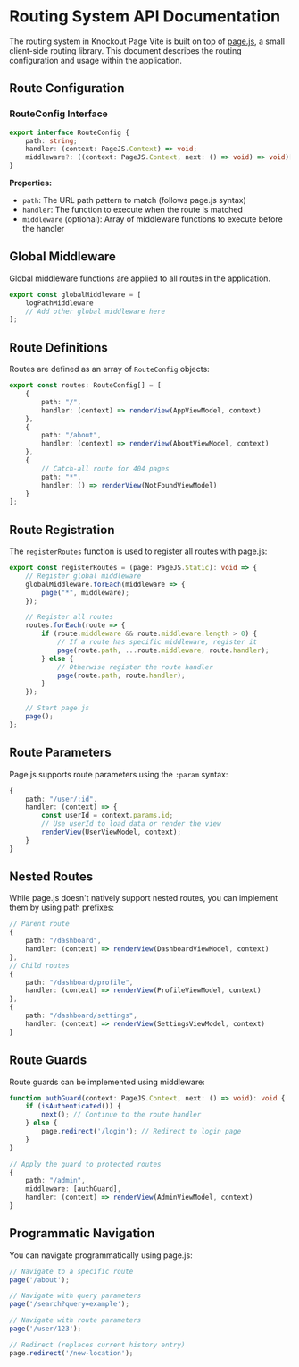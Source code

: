 # Routing System API Documentation

The routing system in Knockout Page Vite is built on top of [page.js](https://github.com/visionmedia/page.js), a small client-side routing library. This document describes the routing configuration and usage within the application.

## Route Configuration

### RouteConfig Interface

```typescript
export interface RouteConfig {
    path: string;
    handler: (context: PageJS.Context) => void;
    middleware?: ((context: PageJS.Context, next: () => void) => void)[];
}
```

**Properties:**
- `path`: The URL path pattern to match (follows page.js syntax)
- `handler`: The function to execute when the route is matched
- `middleware` (optional): Array of middleware functions to execute before the handler

## Global Middleware

Global middleware functions are applied to all routes in the application.

```typescript
export const globalMiddleware = [
    logPathMiddleware
    // Add other global middleware here
];
```

## Route Definitions

Routes are defined as an array of `RouteConfig` objects:

```typescript
export const routes: RouteConfig[] = [
    {
        path: "/",
        handler: (context) => renderView(AppViewModel, context)
    },
    {
        path: "/about",
        handler: (context) => renderView(AboutViewModel, context)
    },
    {
        // Catch-all route for 404 pages
        path: "*",
        handler: () => renderView(NotFoundViewModel)
    }
];
```

## Route Registration

The `registerRoutes` function is used to register all routes with page.js:

```typescript
export const registerRoutes = (page: PageJS.Static): void => {
    // Register global middleware
    globalMiddleware.forEach(middleware => {
        page("*", middleware);
    });

    // Register all routes
    routes.forEach(route => {
        if (route.middleware && route.middleware.length > 0) {
            // If a route has specific middleware, register it
            page(route.path, ...route.middleware, route.handler);
        } else {
            // Otherwise register the route handler
            page(route.path, route.handler);
        }
    });

    // Start page.js
    page();
};
```

## Route Parameters

Page.js supports route parameters using the `:param` syntax:

```typescript
{
    path: "/user/:id",
    handler: (context) => {
        const userId = context.params.id;
        // Use userId to load data or render the view
        renderView(UserViewModel, context);
    }
}
```

## Nested Routes

While page.js doesn't natively support nested routes, you can implement them by using path prefixes:

```typescript
// Parent route
{
    path: "/dashboard",
    handler: (context) => renderView(DashboardViewModel, context)
},
// Child routes
{
    path: "/dashboard/profile",
    handler: (context) => renderView(ProfileViewModel, context)
},
{
    path: "/dashboard/settings",
    handler: (context) => renderView(SettingsViewModel, context)
}
```

## Route Guards

Route guards can be implemented using middleware:

```typescript
function authGuard(context: PageJS.Context, next: () => void): void {
    if (isAuthenticated()) {
        next(); // Continue to the route handler
    } else {
        page.redirect('/login'); // Redirect to login page
    }
}

// Apply the guard to protected routes
{
    path: "/admin",
    middleware: [authGuard],
    handler: (context) => renderView(AdminViewModel, context)
}
```

## Programmatic Navigation

You can navigate programmatically using page.js:

```typescript
// Navigate to a specific route
page('/about');

// Navigate with query parameters
page('/search?query=example');

// Navigate with route parameters
page('/user/123');

// Redirect (replaces current history entry)
page.redirect('/new-location');
```